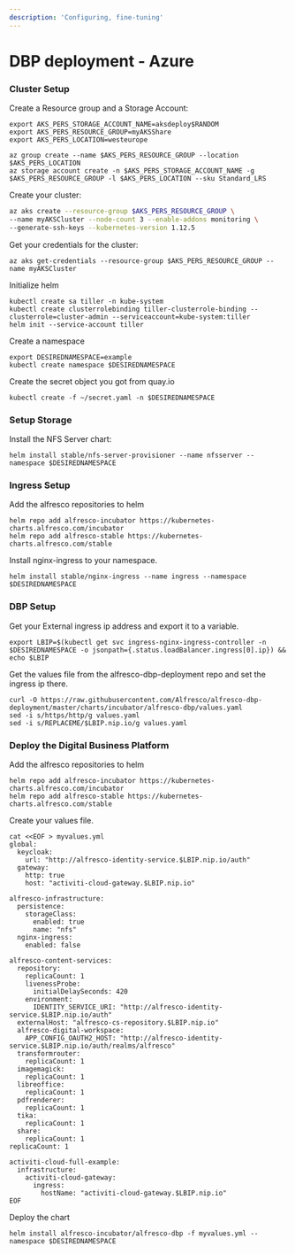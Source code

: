```yaml
---
description: 'Configuring, fine-tuning'
---
```


# DBP deployment - Azure

### Cluster Setup

Create a Resource group and a  Storage Account:

```text
export AKS_PERS_STORAGE_ACCOUNT_NAME=aksdeploy$RANDOM
export AKS_PERS_RESOURCE_GROUP=myAKSShare
export AKS_PERS_LOCATION=westeurope

az group create --name $AKS_PERS_RESOURCE_GROUP --location $AKS_PERS_LOCATION
az storage account create -n $AKS_PERS_STORAGE_ACCOUNT_NAME -g $AKS_PERS_RESOURCE_GROUP -l $AKS_PERS_LOCATION --sku Standard_LRS

```

Create your cluster: 

```bash
az aks create --resource-group $AKS_PERS_RESOURCE_GROUP \
--name myAKSCluster --node-count 3 --enable-addons monitoring \
--generate-ssh-keys --kubernetes-version 1.12.5
```

Get your credentials for the cluster:

```text
az aks get-credentials --resource-group $AKS_PERS_RESOURCE_GROUP --name myAKSCluster
```

Initialize helm

```text
kubectl create sa tiller -n kube-system
kubectl create clusterrolebinding tiller-clusterrole-binding --clusterrole=cluster-admin --serviceaccount=kube-system:tiller
helm init --service-account tiller
```

Create a namespace

```text
export DESIREDNAMESPACE=example
kubectl create namespace $DESIREDNAMESPACE
```

Create the secret object you got from quay.io

```text
kubectl create -f ~/secret.yaml -n $DESIREDNAMESPACE
```

### Setup Storage

Install the NFS Server chart:

```text
helm install stable/nfs-server-provisioner --name nfsserver --namespace $DESIREDNAMESPACE
```

### Ingress Setup

Add the alfresco repositories to helm

```text
helm repo add alfresco-incubator https://kubernetes-charts.alfresco.com/incubator
helm repo add alfresco-stable https://kubernetes-charts.alfresco.com/stable
```

Install nginx-ingress to your namespace.

```text
helm install stable/nginx-ingress --name ingress --namespace $DESIREDNAMESPACE
```

### DBP Setup

Get your External ingress ip address and export it to a variable.

```text
export LBIP=$(kubectl get svc ingress-nginx-ingress-controller -n $DESIREDNAMESPACE -o jsonpath={.status.loadBalancer.ingress[0].ip}) && echo $LBIP
```

Get the values file from the alfresco-dbp-deployment repo and set the ingress ip there.

```text
curl -O https://raw.githubusercontent.com/Alfresco/alfresco-dbp-deployment/master/charts/incubator/alfresco-dbp/values.yaml
sed -i s/https/http/g values.yaml
sed -i s/REPLACEME/$LBIP.nip.io/g values.yaml
```

### Deploy the Digital Business Platform

Add the alfresco repositories to helm

```text
helm repo add alfresco-incubator https://kubernetes-charts.alfresco.com/incubator
helm repo add alfresco-stable https://kubernetes-charts.alfresco.com/stable
```

Create your values file.

```text
cat <<EOF > myvalues.yml 
global:
  keycloak:
    url: "http://alfresco-identity-service.$LBIP.nip.io/auth"
  gateway:
    http: true
    host: "activiti-cloud-gateway.$LBIP.nip.io"

alfresco-infrastructure:
  persistence:
    storageClass:
      enabled: true
      name: "nfs"
  nginx-ingress:
    enabled: false

alfresco-content-services:
  repository:
    replicaCount: 1
    livenessProbe:
      initialDelaySeconds: 420
    environment:
      IDENTITY_SERVICE_URI: "http://alfresco-identity-service.$LBIP.nip.io/auth"
  externalHost: "alfresco-cs-repository.$LBIP.nip.io"
  alfresco-digital-workspace:
    APP_CONFIG_OAUTH2_HOST: "http://alfresco-identity-service.$LBIP.nip.io/auth/realms/alfresco"
  transformrouter:
    replicaCount: 1
  imagemagick:
    replicaCount: 1
  libreoffice:
    replicaCount: 1
  pdfrenderer:
    replicaCount: 1
  tika:
    replicaCount: 1
  share:
    replicaCount: 1
replicaCount: 1

activiti-cloud-full-example:
  infrastructure:
    activiti-cloud-gateway:
      ingress:
        hostName: "activiti-cloud-gateway.$LBIP.nip.io"
EOF
```

Deploy the chart

```text
helm install alfresco-incubator/alfresco-dbp -f myvalues.yml --namespace $DESIREDNAMESPACE
```







